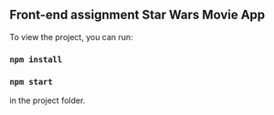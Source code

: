 ## Front-end assignment Star Wars Movie App

To view the project, you can run:

### `npm install`

### `npm start`

in the project folder.
